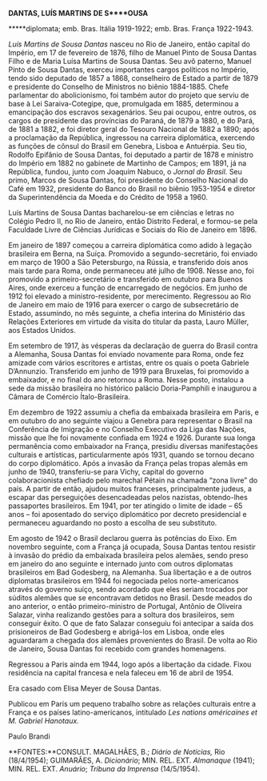 **DANTAS, L****UÍS M****ARTINS** **DE S****OUSA**

**\***diplomata; emb. Bras. Itália 1919-1922; emb. Bras. França
1922-1943.

*Luís Martins de Sousa Dantas* nasceu no Rio de Janeiro, então capital
do Império, em 17 de fevereiro de 1876, filho de Manuel Pinto de Sousa
Dantas Filho e de Maria Luísa Martins de Sousa Dantas. Seu avô paterno,
Manuel Pinto de Sousa Dantas, exerceu importantes cargos políticos no
Império, tendo sido deputado de 1857 a 1868, conselheiro de Estado a
partir de 1879 e presidente do Conselho de Ministros no biênio
1884-1885. Chefe parlamentar do abolicionismo, foi também autor do
projeto que serviu de base à Lei Saraiva-Cotegipe, que, promulgada em
1885, determinou a emancipação dos escravos sexagenários. Seu pai
ocupou, entre outros, os cargos de presidente das províncias do Paraná,
de 1879 a 1880, e do Pará, de 1881 a 1882, e foi diretor geral do
Tesouro Nacional de 1882 a 1890; após a proclamação da República,
ingressou na carreira diplomática, exercendo as funções de cônsul do
Brasil em Genebra, Lisboa e Antuérpia. Seu tio, Rodolfo Epifânio de
Sousa Dantas, foi deputado a partir de 1878 e ministro do Império em
1882 no gabinete de Martinho de Campos; em 1891, já na República,
fundou, junto com Joaquim Nabuco, o *Jornal do Brasil.* Seu primo,
Marcos de Sousa Dantas, foi presidente do Conselho Nacional do Café em
1932, presidente do Banco do Brasil no biênio 1953-1954 e diretor da
Superintendência da Moeda e do Crédito de 1958 a 1960.

Luís Martins de Sousa Dantas bacharelou-se em ciências e letras no
Colégio Pedro II, no Rio de Janeiro, então Distrito Federal, e formou-se
pela Faculdade Livre de Ciências Jurídicas e Sociais do Rio de Janeiro
em 1896.

Em janeiro de 1897 começou a carreira diplomática como adido à legação
brasileira em Berna, na Suíça. Promovido a segundo-secretário, foi
enviado em março de 1900 a São Petersburgo, na Rússia, e transferido
dois anos mais tarde para Roma, onde permaneceu até julho de 1908. Nesse
ano, foi promovido a primeiro-secretário e transferido em outubro para
Buenos Aires, onde exerceu a função de encarregado de negócios. Em junho
de 1912 foi elevado a ministro-residente, por merecimento. Regressou ao
Rio de Janeiro em maio de 1916 para exercer o cargo de subsecretário de
Estado, assumindo, no mês seguinte, a chefia interina do Ministério das
Relações Exteriores em virtude da visita do titular da pasta, Lauro
Müller, aos Estados Unidos.

Em setembro de 1917, às vésperas da declaração de guerra do Brasil
contra a Alemanha, Sousa Dantas foi enviado novamente para Roma, onde
fez amizade com vários escritores e artistas, entre os quais o poeta
Gabriele D’Annunzio. Transferido em junho de 1919 para Bruxelas, foi
promovido a embaixador, e no final do ano retornou a Roma. Nesse posto,
instalou a sede da missão brasileira no histórico palácio Doria-Pamphili
e inaugurou a Câmara de Comércio Ítalo-Brasileira.

Em dezembro de 1922 assumiu a chefia da embaixada brasileira em Paris, e
em outubro do ano seguinte viajou a Genebra para representar o Brasil na
Conferência de Imigração e no Conselho Executivo da Liga das Nações,
missão que lhe foi novamente confiada em 1924 e 1926. Durante sua longa
permanência como embaixador na França, presidiu diversas manifestações
culturais e artísticas, particularmente após 1931, quando se tornou
decano do corpo diplomático. Após a invasão da França pelas tropas
alemãs em junho de 1940, transferiu-se para Vichy, capital do governo
colaboracionista chefiado pelo marechal Pétain na chamada “zona livre”
do país. A partir de então, ajudou muitos franceses, principalmente
judeus, a escapar das perseguições desencadeadas pelos nazistas,
obtendo-lhes passaportes brasileiros. Em 1941, por ter atingido o limite
de idade – 65 anos – foi aposentado do serviço diplomático por decreto
presidencial e permaneceu aguardando no posto a escolha de seu
substituto.

Em agosto de 1942 o Brasil declarou guerra às potências do Eixo. Em
novembro seguinte, com a França já ocupada, Sousa Dantas tentou resistir
à invasão do prédio da embaixada brasileira pelos alemães, sendo preso
em janeiro do ano seguinte e internado junto com outros diplomatas
brasileiros em Bad Godesberg, na Alemanha. Sua libertação e a de outros
diplomatas brasileiros em 1944 foi negociada pelos norte-americanos
através do governo suíço, sendo acordado que eles seriam trocados por
súditos alemães que se encontravam detidos no Brasil. Desde meados do
ano anterior, o então primeiro-ministro de Portugal, Antônio de Oliveira
Salazar, vinha realizando gestões para a soltura dos brasileiros, sem
conseguir êxito. O que de fato Salazar conseguiu foi antecipar a saída
dos prisioneiros de Bad Godesberg e abrigá-los em Lisboa, onde eles
aguardaram a chegada dos alemães provenientes do Brasil. De volta ao Rio
de Janeiro, Sousa Dantas foi recebido com grandes homenagens.

Regressou a Paris ainda em 1944, logo após a libertação da cidade. Fixou
residência na capital francesa e nela faleceu em 16 de abril de 1954.

Era casado com Elisa Meyer de Sousa Dantas.

Publicou em Paris um pequeno trabalho sobre as relações culturais entre
a França e os países latino-americanos, intitulado *Les nations
américaines et M. Gabriel Hanotaux.*

Paulo Brandi

**FONTES:**CONSULT. MAGALHÃES, B.; *Diário de Notícias,* Rio
(18/4/1954); GUIMARÃES, A. *Dicionário*; MIN. REL. EXT. *Almanaque*
(1941); MIN. REL. EXT. *Anuário*; *Tribuna da Imprensa* (14/5/1954).
